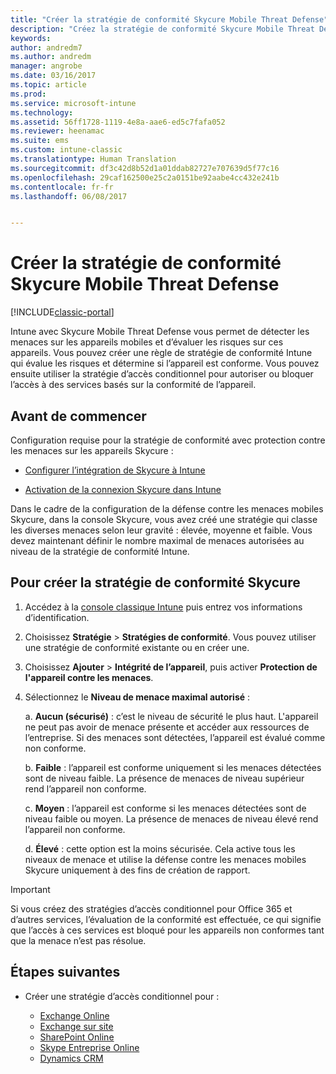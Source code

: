 ```yaml
---
title: "Créer la stratégie de conformité Skycure Mobile Threat Defense"
description: "Créez la stratégie de conformité Skycure Mobile Threat Defense dans la console classique Intune."
keywords: 
author: andredm7
ms.author: andredm
manager: angrobe
ms.date: 03/16/2017
ms.topic: article
ms.prod: 
ms.service: microsoft-intune
ms.technology: 
ms.assetid: 56ff1728-1119-4e8a-aae6-ed5c7fafa052
ms.reviewer: heenamac
ms.suite: ems
ms.custom: intune-classic
ms.translationtype: Human Translation
ms.sourcegitcommit: df3c42d8b52d1a01ddab82727e707639d5f77c16
ms.openlocfilehash: 29caf162500e25c2a0151be92aabe4cc432e241b
ms.contentlocale: fr-fr
ms.lasthandoff: 06/08/2017


---
```


# <a name="create-skycure-mobile-threat-defense-compliance-policy"></a>Créer la stratégie de conformité Skycure Mobile Threat Defense

[!INCLUDE[classic-portal](../includes/classic-portal.md)]

Intune avec Skycure Mobile Threat Defense vous permet de détecter les menaces sur les appareils mobiles et d’évaluer les risques sur ces appareils. Vous pouvez créer une règle de stratégie de conformité Intune qui évalue les risques et détermine si l’appareil est conforme. Vous pouvez ensuite utiliser la stratégie d’accès conditionnel pour autoriser ou bloquer l’accès à des services basés sur la conformité de l’appareil.

## <a name="before-you-begin"></a>Avant de commencer

Configuration requise pour la stratégie de conformité avec protection contre les menaces sur les appareils Skycure :

-   [Configurer l’intégration de Skycure à Intune](/intune-classic/deploy-use/setup-the-skycure-integration-with-Intune)

-   [Activation de la connexion Skycure dans Intune](/intune-classic/deploy-use/enable-skycure-mobile-threat-defense-in-intune)

Dans le cadre de la configuration de la défense contre les menaces mobiles Skycure, dans la console Skycure, vous avez créé une stratégie qui classe les diverses menaces selon leur gravité : élevée, moyenne et faible. Vous devez maintenant définir le nombre maximal de menaces autorisées au niveau de la stratégie de conformité Intune.

## <a name="to-create-skycure-compliance-policy"></a>Pour créer la stratégie de conformité Skycure

1.  Accédez à la [console classique Intune](https://manage.microsoft.com/) puis entrez vos informations d’identification.

2.  Choisissez **Stratégie** &gt; **Stratégies de conformité**. Vous pouvez utiliser une stratégie de conformité existante ou en créer une.

3.  Choisissez **Ajouter** &gt; **Intégrité de l’appareil**, puis activer **Protection de l'appareil contre les menaces**.

4.  Sélectionnez le **Niveau de menace maximal autorisé** :

    a.  **Aucun (sécurisé)** : c’est le niveau de sécurité le plus haut. L'appareil ne peut pas avoir de menace présente et accéder aux ressources de l’entreprise. Si des menaces sont détectées, l’appareil est évalué comme non conforme.

    b.  **Faible** : l’appareil est conforme uniquement si les menaces détectées sont de niveau faible. La présence de menaces de niveau supérieur rend l’appareil non conforme.

    c.  **Moyen** : l’appareil est conforme si les menaces détectées sont de niveau faible ou moyen. La présence de menaces de niveau élevé rend l’appareil non conforme.

    d.  **Élevé** : cette option est la moins sécurisée. Cela active tous les niveaux de menace et utilise la défense contre les menaces mobiles Skycure uniquement à des fins de création de rapport.

> [!IMPORTANT]
> Si vous créez des stratégies d’accès conditionnel pour Office 365 et d’autres services, l’évaluation de la conformité est effectuée, ce qui signifie que l’accès à ces services est bloqué pour les appareils non conformes tant que la menace n’est pas résolue.

## <a name="span-idmonitor-device-threats-classanchorspan-idnext-steps-classanchorspan-idtoc477360344-classanchorspanspanspannext-steps"></a><span id="monitor-device-threats" class="anchor"><span id="next-steps" class="anchor"><span id="_Toc477360344" class="anchor"></span></span></span>Étapes suivantes

-   Créer une stratégie d’accès conditionnel pour :

    -   [Exchange Online](/intune-classic/deploy-use/restrict-access-to-exchange-online-with-microsoft-intune)
    -   [Exchange sur site](/intune-classic/deploy-use/restrict-access-to-exchange-onpremises-with-microsoft-intune)
    -   [SharePoint Online](/intune-classic/deploy-use/restrict-access-to-sharepoint-online-with-microsoft-intune)
    -   [Skype Entreprise Online](/intune-classic/deploy-use/restrict-access-to-skype-for-business-online-with-microsoft-intune)
    -   [Dynamics CRM](/intune-classic/deploy-use/restrict-access-to-dynamics-crm-online-with-microsoft-intune)

